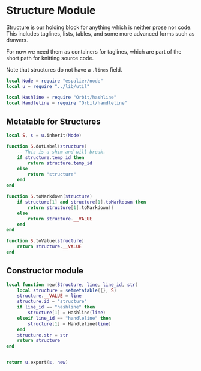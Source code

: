 # Structure Module

   Structure is our holding block for anything which is neither
 prose nor code.  This includes taglines, lists, tables, and some
 more advanced forms such as drawers.


 For now we need them as containers for taglines, which are part of the short
 path for knitting source code.


 Note that structures do not have a ``.lines`` field.

```lua
local Node = require "espalier/node"
local u = require "../lib/util"

local Hashline = require "Orbit/hashline"
local Handleline = require "Orbit/handleline"
```
## Metatable for Structures

```lua
local S, s = u.inherit(Node)

function S.dotLabel(structure)
    -- This is a shim and will break.
    if structure.temp_id then 
        return structure.temp_id
    else
        return "structure"
    end
end

function S.toMarkdown(structure)
    if structure[1] and structure[1].toMarkdown then
        return structure[1]:toMarkdown()
    else
        return structure.__VALUE
    end
end

function S.toValue(structure)
    return structure.__VALUE
end
```
## Constructor module


```lua
local function new(Structure, line, line_id, str)
    local structure = setmetatable({}, S)
    structure.__VALUE = line
    structure.id = "structure"
    if line_id == "hashline" then
        structure[1] = Hashline(line)
    elseif line_id == "handleline" then
        structure[1] = Handleline(line)
    end
    structure.str = str
    return structure
end


return u.export(s, new)
```

